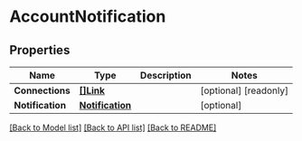 # AccountNotification

## Properties

Name | Type | Description | Notes
------------ | ------------- | ------------- | -------------
**Connections** | [**[]Link**](Link.md) |  | [optional] [readonly] 
**Notification** | [**Notification**](Notification.md) |  | [optional] 

[[Back to Model list]](../README.md#documentation-for-models) [[Back to API list]](../README.md#documentation-for-api-endpoints) [[Back to README]](../README.md)


